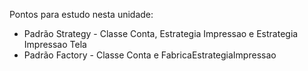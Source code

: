 Pontos para estudo nesta unidade: 
- Padrão Strategy  - Classe Conta, Estrategia Impressao e Estrategia Impressao Tela
- Padrão Factory - Classe Conta e FabricaEstrategiaImpressao



